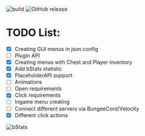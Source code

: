 ![build](https://img.shields.io/github/actions/workflow/status/s1stemdev/AestheticMenu/maven.yml) 
![GitHub release](https://img.shields.io/github/v/release/s1stemdev/AestheticMenu)

# TODO List:

- [x] Creating GUI menus in json config
- [ ] Plugin API
- [x] Creating menus with Chest and Player inventory
- [x] Add bStats statistic
- [x] PlaceholderAPI support
- [ ] Animations
- [ ] Open requirements
- [x] Click requirements
- [ ] Ingame menu creating
- [ ] Connect different servers via BungeeCord/Velocity
- [x] Different click actions

![bStats](https://bstats.org/signatures/bukkit/AestheticMenu.svg)
